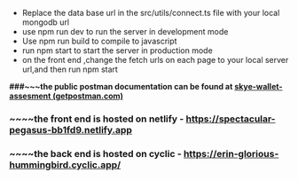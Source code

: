 * Replace the data base url in the src/utils/connect.ts file with your local mongodb url
* use npm run dev to run the server in development mode
* Use npm run build to compile to javascript
* run npm start to start the server in production mode
* on the front end ,change the fetch urls on each page to your local server url,and then run npm start


**###~~~the public postman documentation can be found at [skye-wallet-assesment (getpostman.com)](https://documenter.getpostman.com/view/20589483/2s93JushsM)**


### ~~~~the front end is hosted on netlify - https://spectacular-pegasus-bb1fd9.netlify.app


### ~~~~the back end is hosted on cyclic - https://erin-glorious-hummingbird.cyclic.app/
